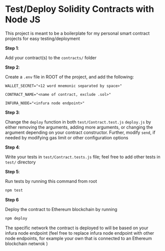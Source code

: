 # Test/Deploy Solidity Contracts with Node JS

This project is meant to be a boilerplate for my personal smart contract projects for easy testing/deployment

**Step 1**:

Add your contract(s) to the `contracts/` folder

**Step 2**:

Create a `.env` file in ROOT of the project, and add the following:

```
WALLET_SECRET="<12 word mnemonic separated by space>"

CONTRACT_NAME="<name of contract, exclude .sol>"

INFURA_NODE="<infura node endpoint>"
```

**Step 3**:

Change the `deploy` function in both `test/Contract.test.js` `deploy.js` by either removing the arguments, adding more arguments, or changing the argument depending on your contract constructor. Further, modify `send`, if needed by modifying gas limit or other configuration options


**Step 4**:

Write your tests in `test/Contract.tests.js` file; feel free to add other tests in `test/` directory

**Step 5**:

Run tests by running this command from root
```sh
npm test
```

**Step 6**

Deploy the contract to Ethereum blockchain by running
```sh
npm deploy
```
The specific network the contract is deployed to will be based on your infura node endpoint (feel free to replace infura node endpoint with other node endpoints, for example your own that is connected to an Ethereum blockchain netwrok )